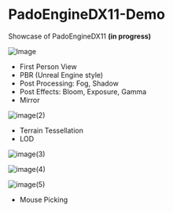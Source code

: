 # PadoEngineDX11-Demo
Showcase of PadoEngineDX11 **(in progress)**

![Image](https://github.com/user-attachments/assets/8cfb4c5b-5fe3-42f0-bf99-66c398b3f452)

- First Person View
- PBR (Unreal Engine style)
- Post Processing: Fog, Shadow
- Post Effects: Bloom, Exposure, Gamma
- Mirror


![image(2)](https://github.com/user-attachments/assets/a9a10c23-020c-4a9d-9586-a259597be64b)

- Terrain Tessellation
- LOD

![image(3)](https://github.com/user-attachments/assets/7fadf0c3-3c31-430a-b182-9112b1099ffb)

![image(4)](https://github.com/user-attachments/assets/945a9eb2-166f-45ed-a8c7-407b0406c6b3)

![image(5)](https://github.com/user-attachments/assets/154be34f-3d72-49bd-8bcd-add67cee201d)
- Mouse Picking
